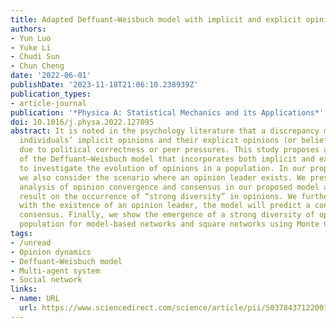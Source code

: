 ```yaml
---
title: Adapted Deffuant–Weisbuch model with implicit and explicit opinions
authors:
- Yun Luo
- Yuke Li
- Chudi Sun
- Chun Cheng
date: '2022-06-01'
publishDate: '2023-11-18T21:06:10.238939Z'
publication_types:
- article-journal
publication: '*Physica A: Statistical Mechanics and its Applications*'
doi: 10.1016/j.physa.2022.127095
abstract: It is noted in the psychology literature that a discrepancy may exist between
  individuals’ implicit opinions and their explicit opinions (or beliefs) on a matter
  due to political correctness or peer pressures. This study proposes an adaptation
  of the Deffuant–Weisbuch model that incorporates both implicit and explicit opinions
  to investigate the evolution of opinions in a population. In our proposed model,
  we also consider the scenario where an opinion leader exists. We present a theoretical
  analysis of opinion convergence and consensus in our proposed model and prove a
  result on the occurrence of “strong diversity” in opinions. We further show that
  with the existence of an opinion leader, the model will predict a convergence to
  consensus. Finally, we show the emergence of a strong diversity of opinions in the
  population for model-based networks and square networks using Monte Carlo simulations.
tags:
- /unread
- Opinion dynamics
- Deffuant–Weisbuch model
- Multi-agent system
- Social network
links:
- name: URL
  url: https://www.sciencedirect.com/science/article/pii/S0378437122001339
---
```

